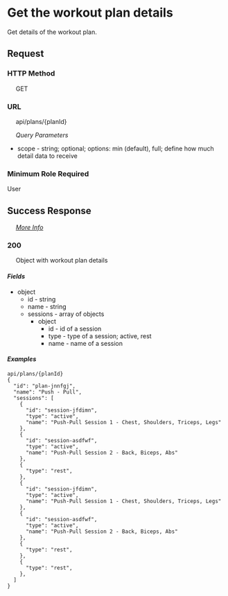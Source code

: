 # Get the workout plan details

Get details of the workout plan.

## Request

### HTTP Method
&nbsp;&nbsp;&nbsp;&nbsp; GET

### URL
&nbsp;&nbsp;&nbsp;&nbsp; api/plans/{planId}

&nbsp;&nbsp;&nbsp;&nbsp; *Query Parameters*
- scope - string; optional; options: min (default), full; define how much detail data to receive

### Minimum Role Required
User

## Success Response

&nbsp;&nbsp;&nbsp;&nbsp; [*More Info*](../Kinergize%20-%20API%20General%20Info.md)

### 200
&nbsp;&nbsp;&nbsp;&nbsp; Object with workout plan details

#### *Fields*
- object
  - id - string
  - name - string
  - sessions - array of objects
    - object
      - id - id of a session
      - type - type of a session; active, rest
      - name - name of a session

#### *Examples*  
```
api/plans/{planId}
{
  "id": "plan-jnnfgj",
  "name": "Push - Pull",
  "sessions": [
    {
      "id": "session-jfdimn",
      "type": "active",
      "name": "Push-Pull Session 1 - Chest, Shoulders, Triceps, Legs"
    },
    {
      "id": "session-asdfwf",
      "type": "active",
      "name": "Push-Pull Session 2 - Back, Biceps, Abs"
    },
    {
      "type": "rest",
    },
    {
      "id": "session-jfdimn",
      "type": "active",
      "name": "Push-Pull Session 1 - Chest, Shoulders, Triceps, Legs"
    },
    {
      "id": "session-asdfwf",
      "type": "active",
      "name": "Push-Pull Session 2 - Back, Biceps, Abs"
    },
    {
      "type": "rest",
    },
    {
      "type": "rest",
    },
  ]
}
```
